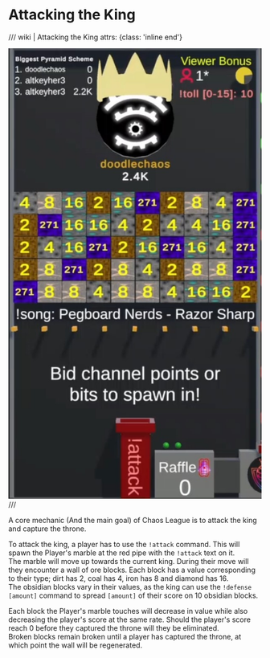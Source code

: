 # Attacking the King

/// wiki | Attacking the King
    attrs: {class: 'inline end'}

![attack](../assets/images/throne.jpg)
///

A core mechanic (And the main goal) of Chaos League is to attack the king and capture the throne.

To attack the king, a player has to use the `!attack` command. This will spawn the Player's marble at the red pipe with the `!attack` text on it.  
The marble will move up towards the current king. During their move will they encounter a wall of ore blocks. Each block has a value corresponding to their type; dirt has 2, coal has 4, iron has 8 and diamond has 16.  
The obsidian blocks vary in their values, as the king can use the `!defense [amount]` command to spread `[amount]` of their score on 10 obsidian blocks.

Each block the Player's marble touches will decrease in value while also decreasing the player's score at the same rate. Should the player's score reach 0 before they captured the throne will they be eliminated.  
Broken blocks remain broken until a player has captured the throne, at which point the wall will be regenerated.